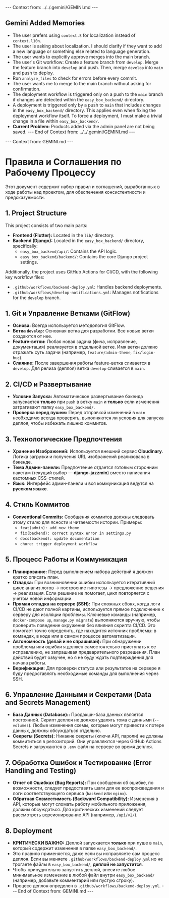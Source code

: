 --- Context from: ../../.gemini/GEMINI.md ---
## Gemini Added Memories
- The user prefers using `context.S` for localization instead of `context.l10n`.
- The user is asking about localization. I should clarify if they want to add a new language or something else related to language generation.
- The user wants to explicitly approve merges into the main branch.
- The user's Git workflow: Create a feature branch from `develop`. Merge the feature branch into `develop` and push. Then, merge `develop` into `main` and push to deploy.
- Run `analyze_files` to check for errors before every commit.
- The user wants me to merge to the main branch without asking for confirmation.
- The deployment workflow is triggered only on a push to the `main` branch if changes are detected within the `easy_box_backend/` directory.
- A deployment is triggered only by a push to `main` that includes changes in the `easy_box_backend/` directory. This applies even when fixing the deployment workflow itself. To force a deployment, I must make a trivial change in a file within `easy_box_backend/`.
- **Current Problem:** Products added via the admin panel are not being saved.
--- End of Context from: ../../.gemini/GEMINI.md ---

--- Context from: GEMINI.md ---
# Правила и Соглашения по Рабочему Процессу

Этот документ содержит набор правил и соглашений, выработанных в ходе работы над проектом, для обеспечения консистентности и предсказуемости.

## 1. Project Structure

This project consists of two main parts:

-   **Frontend (Flutter):** Located in the `lib/` directory.
-   **Backend (Django):** Located in the `easy_box_backend/` directory, specifically:
    -   `easy_box_backend/api/`: Contains the API logic.
    -   `easy_box_backend/backend/`: Contains the core Django project settings.

Additionally, the project uses GitHub Actions for CI/CD, with the following key workflow files:

-   `.github/workflows/backend-deploy.yml`: Handles backend deployments.
-   `.github/workflows/develop-notifications.yml`: Manages notifications for the `develop` branch.

## 1. Git и Управление Ветками (GitFlow)

- **Основа:** Всегда используется методология GitFlow.
- **Ветка `develop`:** Основная ветка для разработки. Все новые ветки создаются от нее.
- **Feature-ветки:** Любая новая задача (фича, исправление, документация) реализуется в отдельной ветке. Имя ветки должно отражать суть задачи (например, `feature/admin-theme`, `fix/login-bug`).
- **Слияние:** После завершения работы feature-ветка сливается в `develop`. Для релиза (деплоя) ветка `develop` сливается в `main`.

## 2. CI/CD и Развертывание

- **Условие Запуска:** Автоматическое развертывание бэкенда запускается **только** при `push` в ветку `main` и **только** если изменения затрагивают папку `easy_box_backend/`.
- **Проверка перед пушем:** Перед отправкой изменений в `main` необходимо всегда проверять, выполняются ли условия для запуска деплоя, чтобы избежать лишних коммитов.

## 3. Технологические Предпочтения

- **Хранение Изображений:** Используется внешний сервис **Cloudinary**. Логика загрузки и получения URL изображений реализована в бэкенде.
- **Тема Админ-панели:** Предпочтение отдается готовым сторонним пакетам (текущий выбор — **django-jazzmin**) вместо написания кастомных CSS-стилей.
- **Язык:** Интерфейс админ-панели и вся коммуникация ведутся на **русском языке**.

## 4. Стиль Коммитов

- **Conventional Commits:** Сообщения коммитов должны следовать этому стилю для ясности и читаемости истории. Примеры:
    - `feat(admin): add new theme`
    - `fix(backend): correct syntax error in settings.py`
    - `docs(backend): update documentation`
    - `chore: trigger deployment workflow`

## 5. Процесс Работы и Коммуникация

- **Планирование:** Перед выполнением набора действий я должен кратко описать план.
- **Отладка:** При возникновении ошибки используется итеративный цикл: анализ логов -> построение гипотезы -> предложение решения -> реализация. Если решение не помогает, цикл повторяется с учетом новой информации.
- **Прямая отладка на сервере (SSH):** При сложных сбоях, когда логи CI/CD не дают полной картины, используется прямое подключение к серверу для изоляции проблемы. Ключевые команды (например, `docker-compose up`, `manage.py migrate`) выполняются вручную, чтобы проверить поведение окружения без влияния скрипта CI/CD. Это помогает точно определить, где находится источник проблемы: в командах, в коде или в самом процессе автоматизации.
- **Автономность (делай и не спрашивай):** При обнаружении проблемы или ошибки я должен самостоятельно приступать к ее исправлению, не запрашивая предварительного разрешения. План действий будет озвучен, но я не буду ждать подтверждения для начала работы.
- **Верификация:** Для проверки статуса или результатов на сервере я буду предоставлять необходимые команды для выполнения через SSH.

## 6. Управление Данными и Секретами (Data and Secrets Management)

- **База Данных (Database)::** Продакшн-база данных является постоянной. Скрипт деплоя не должен удалять тома с данными (`--volumes`). Любые изменения схемы, которые могут привести к потере данных, должны обсуждаться отдельно.
- **Секреты (Secrets):** Никакие секреты (ключи API, пароли) не должны коммититься в репозиторий. Они управляются через GitHub Actions Secrets и загружаются в `.env` файл на сервере во время деплоя.

## 7. Обработка Ошибок и Тестирование (Error Handling and Testing)

- **Отчет об Ошибках (Bug Reports):** При сообщении об ошибке, по возможности, следует предоставить шаги для ее воспроизведения и логи соответствующего сервиса (`backend` или `nginx`).
- **Обратная Совместимость (Backward Compatibility):** Изменения в API, которые могут сломать работу мобильного приложения, должны обсуждаться. Для критических изменений следует рассмотреть версионирование API (например, `/api/v2/`).

## 8. Deployment

- **КРИТИЧЕСКИ ВАЖНО:** Деплой запускается **только** при пуше в `main`, который содержит изменения в папке `easy_box_backend/`.
- Это правило применяется, даже если вы исправляете сам процесс деплоя. Если вы меняете `.github/workflows/backend-deploy.yml` но не трогаете файлы в `easy_box_backend/`, **деплой не запустится**.
- Чтобы принудительно запустить деплой, внесите любое минимальное изменение в любой файл внутри `easy_box_backend/` (например, добавьте комментарий или пустую строку).
- Процесс деплоя определен в `.github/workflows/backend-deploy.yml`.
--- End of Context from: GEMINI.md ---